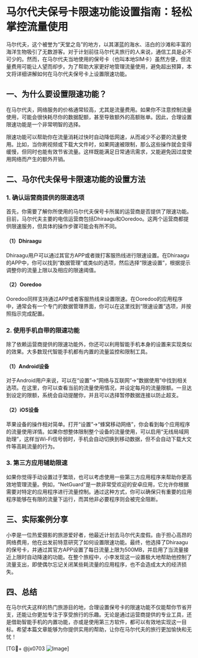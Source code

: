 # 马尔代夫保号卡限速功能设置指南：轻松掌控流量使用

马尔代夫，这个被誉为“天堂之岛”的地方，以其湛蓝的海水、洁白的沙滩和丰富的海洋生物吸引了无数游客。对于计划前往马尔代夫旅行的人来说，通信工具是必不可少的。然而，在马尔代夫当地使用的保号卡（也叫本地SIM卡）虽然方便，但流量费用可能让人望而却步。为了帮助大家更好地管理流量使用，避免超出预算，本文将详细讲解如何在马尔代夫保号卡上设置限速功能。

## 一、为什么要设置限速功能？

在马尔代夫，网络服务的价格通常较高，尤其是流量费用。如果你不注意控制流量使用，可能会很快耗尽你的数据配额，甚至导致额外的高额账单。因此，合理设置限速功能是一个非常明智的选择。

限速功能可以帮助你在流量消耗过快时自动降低网速，从而减少不必要的流量使用。比如，当你刷视频或下载大文件时，如果网速被限制，那么这些操作就会变得缓慢，但同时也能有效节省流量。这样既能满足日常通讯需求，又能避免因过度使用网络而产生的额外开销。

## 二、马尔代夫保号卡限速功能的设置方法

### 1. 确认运营商提供的限速选项

首先，你需要了解你所使用的马尔代夫保号卡所属的运营商是否提供了限速功能。目前，马尔代夫主要的电信运营商包括Dhiraagu和Ooredoo。这两个运营商都提供限速服务，但具体的操作步骤可能会有所不同。

#### （1）Dhiraagu
Dhiraagu用户可以通过其官方APP或者拨打客服热线进行限速设置。在Dhiraagu的APP中，你可以找到“数据管理”或类似的选项，然后选择“限速设置”，根据提示调整你的流量上限以及相应的限速阈值。

#### （2）Ooredoo
Ooredoo同样支持通过APP或者客服热线来设置限速。在Ooredoo的应用程序中，通常会有一个专门的数据管理界面，你可以在这里找到“限速设置”选项，并按照指示完成配置。

### 2. 使用手机自带的限速功能

除了依赖运营商提供的限速功能外，你还可以利用智能手机本身的设置来实现类似的效果。大多数现代智能手机都有内置的流量监控和限制工具。

#### （1）Android设备
对于Android用户来说，可以在“设置”->“网络与互联网”->“数据使用”中找到相关选项。在这里，你可以查看当前的流量使用情况，并设定每月的流量限额。一旦达到设定的限额，系统会自动提醒你，并且可以选择暂停数据连接以防止超支。

#### （2）iOS设备
苹果设备的操作相对简单。打开“设置”->“蜂窝移动网络”，你会看到每个应用程序的流量使用详情。如果你想整体限制整个设备的流量使用，可以启用“无线局域网助理”，这样当Wi-Fi信号弱时，手机会自动切换到移动数据，但不会自动下载大文件等高耗流量的行为。

### 3. 第三方应用辅助限速

如果你觉得手动设置过于繁琐，也可以考虑使用一些第三方应用程序来帮助你更高效地管理流量。例如，“NetGuard”是一款非常受欢迎的安卓应用，它允许你根据需要对特定的应用程序进行流量控制。通过这种方式，你可以确保只有重要的应用程序能够在有限的流量下运行，而其他非必要程序则会被完全阻断。

## 三、实际案例分享

小李是一位热爱摄影的旅游爱好者，他最近计划去马尔代夫度假。由于担心高昂的网络费用，他在出发前特意研究了如何设置限速功能。最终，他选择了Dhiraagu的保号卡，并通过其官方APP设置了每日流量上限为500MB，并启用了当流量接近上限时自动降速的功能。在整个旅程中，小李发现这一设置极大地帮助他控制了流量支出，即使偶尔忘记关闭某些耗流量的应用程序，也不会造成太大的经济损失。

## 四、总结

在马尔代夫这样的热门旅游目的地，合理设置保号卡的限速功能不仅能帮你节省开支，还能让你更加专注于享受旅行的乐趣。无论是通过运营商提供的专业工具，还是借助智能手机的内置功能，亦或是使用第三方软件，都可以有效地实现这一目标。希望本篇文章能够为你提供实用的帮助，让你在马尔代夫的旅行更加愉快和无忧！

[TG💪+ @jx0703 ![Image](https://github.com/user-attachments/assets/dbca1d08-cadb-493c-b0ec-ad6f7a83f270)]